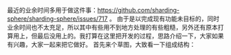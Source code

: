   最近的业余时间多用于做这件事：https://github.com/sharding-sphere/sharding-sphere/issues/717 。
  由于是以完成现有功能未目标的，同时业余时间也不太充足，所以其中有些用不到地方处理的有些粗糙，另外还有原本打算用上，但最后没用上的。我打算在这里把开发的过程，思路介绍一下，大家如果有兴趣，大家一起来把它做好。
  首先来个草图，大致看一下组成结构：
  
